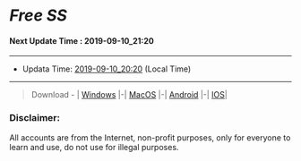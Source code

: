 
# *Free SS*

#### Next Update Time : 2019-09-10_21:20

---
* Updata Time: [2019-09-10_20:20](https://github.com/Geek-007/free-SS/blob/master/2019-09-10_20:20_FreeSS.txt) (Local Time)
---

> Download - | [Windows](https://github.com/shadowsocks/shadowsocks-windows/releases) |-| [MacOS](https://github.com/shadowsocks/shadowsocks-iOS/releases) |-| [Android](https://github.com/shadowsocks/shadowsocks-android/releases) |-| [IOS](https://itunes.apple.com/us/)|

### Disclaimer:
All accounts are from the Internet, non-profit purposes, only for everyone to learn and use, do not use for illegal purposes.
<br>
